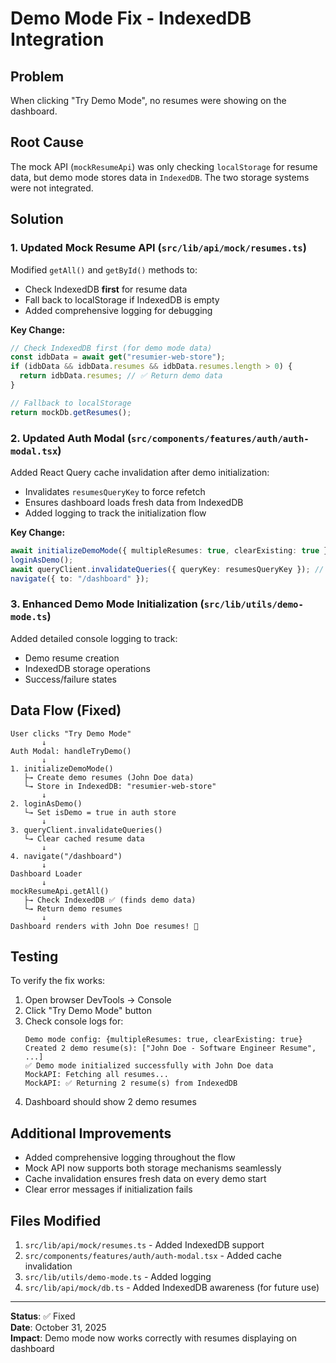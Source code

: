 # Demo Mode Fix - IndexedDB Integration

## Problem

When clicking "Try Demo Mode", no resumes were showing on the dashboard.

## Root Cause

The mock API (`mockResumeApi`) was only checking `localStorage` for resume data, but demo mode stores data in `IndexedDB`. The two storage systems were not integrated.

## Solution

### 1. Updated Mock Resume API (`src/lib/api/mock/resumes.ts`)

Modified `getAll()` and `getById()` methods to:
- Check IndexedDB **first** for resume data
- Fall back to localStorage if IndexedDB is empty
- Added comprehensive logging for debugging

**Key Change:**
```typescript
// Check IndexedDB first (for demo mode data)
const idbData = await get("resumier-web-store");
if (idbData && idbData.resumes && idbData.resumes.length > 0) {
  return idbData.resumes; // ✅ Return demo data
}

// Fallback to localStorage
return mockDb.getResumes();
```

### 2. Updated Auth Modal (`src/components/features/auth/auth-modal.tsx`)

Added React Query cache invalidation after demo initialization:
- Invalidates `resumesQueryKey` to force refetch
- Ensures dashboard loads fresh data from IndexedDB
- Added logging to track the initialization flow

**Key Change:**
```typescript
await initializeDemoMode({ multipleResumes: true, clearExisting: true });
loginAsDemo();
await queryClient.invalidateQueries({ queryKey: resumesQueryKey }); // ✅ Force refetch
navigate({ to: "/dashboard" });
```

### 3. Enhanced Demo Mode Initialization (`src/lib/utils/demo-mode.ts`)

Added detailed console logging to track:
- Demo resume creation
- IndexedDB storage operations
- Success/failure states

## Data Flow (Fixed)

```
User clicks "Try Demo Mode"
       ↓
Auth Modal: handleTryDemo()
       ↓
1. initializeDemoMode()
   ├→ Create demo resumes (John Doe data)
   └→ Store in IndexedDB: "resumier-web-store"
       ↓
2. loginAsDemo()
   └→ Set isDemo = true in auth store
       ↓
3. queryClient.invalidateQueries()
   └→ Clear cached resume data
       ↓
4. navigate("/dashboard")
       ↓
Dashboard Loader
       ↓
mockResumeApi.getAll()
   ├→ Check IndexedDB ✅ (finds demo data)
   └→ Return demo resumes
       ↓
Dashboard renders with John Doe resumes! 🎉
```

## Testing

To verify the fix works:

1. Open browser DevTools → Console
2. Click "Try Demo Mode" button
3. Check console logs for:
   ```
   Demo mode config: {multipleResumes: true, clearExisting: true}
   Created 2 demo resume(s): ["John Doe - Software Engineer Resume", ...]
   ✅ Demo mode initialized successfully with John Doe data
   MockAPI: Fetching all resumes...
   MockAPI: ✅ Returning 2 resume(s) from IndexedDB
   ```
4. Dashboard should show 2 demo resumes

## Additional Improvements

- Added comprehensive logging throughout the flow
- Mock API now supports both storage mechanisms seamlessly
- Cache invalidation ensures fresh data on every demo start
- Clear error messages if initialization fails

## Files Modified

1. `src/lib/api/mock/resumes.ts` - Added IndexedDB support
2. `src/components/features/auth/auth-modal.tsx` - Added cache invalidation
3. `src/lib/utils/demo-mode.ts` - Added logging
4. `src/lib/api/mock/db.ts` - Added IndexedDB awareness (for future use)

---

**Status**: ✅ Fixed  
**Date**: October 31, 2025  
**Impact**: Demo mode now works correctly with resumes displaying on dashboard
